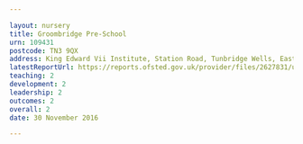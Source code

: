 ```yaml
---

layout: nursery
title: Groombridge Pre-School
urn: 109431
postcode: TN3 9QX
address: King Edward Vii Institute, Station Road, Tunbridge Wells, East Sussex, TN3 9QX
latestReportUrl: https://reports.ofsted.gov.uk/provider/files/2627831/urn/109431.pdf
teaching: 2
development: 2
leadership: 2
outcomes: 2
overall: 2
date: 30 November 2016

---
```

